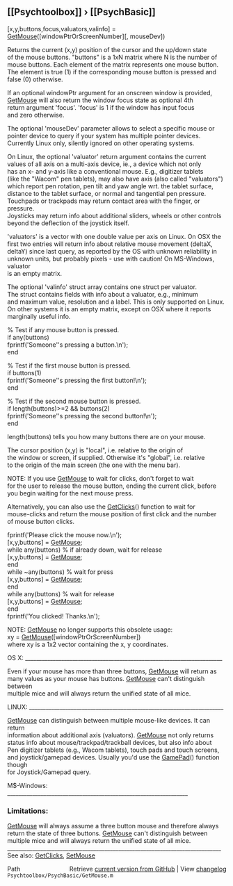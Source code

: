 ## [[Psychtoolbox]] &#8250; [[PsychBasic]]

[x,y,buttons,focus,valuators,valinfo] = [GetMouse](GetMouse)([windowPtrOrScreenNumber][, mouseDev])  
  
Returns the current (x,y) position of the cursor and the up/down state  
of the mouse buttons. "buttons" is a 1xN matrix where N is the number of  
mouse buttons. Each element of the matrix represents one mouse button.  
The element is true (1) if the corresponding mouse button is pressed and  
false (0) otherwise.  
  
If an optional windowPtr argument for an onscreen window is provided,  
[GetMouse](GetMouse) will also return the window focus state as optional 4th  
return argument 'focus'. 'focus' is 1 if the window has input focus  
and zero otherwise.   
  
The optional 'mouseDev' parameter allows to select a specific mouse or  
pointer device to query if your system has multiple pointer devices.  
Currently Linux only, silently ignored on other operating systems.  
  
On Linux, the optional 'valuator' return argument contains the current  
values of all axis on a multi-axis device, ie., a device which not only  
has an x- and y-axis like a conventional mouse. E.g., digitizer tablets  
(like the "Wacom" pen tablets), may also have axis (also called "valuators")  
which report pen rotation, pen tilt and yaw angle wrt. the tablet surface,  
distance to the tablet surface, or normal and tangential pen pressure.  
Touchpads or trackpads may return contact area with the finger, or pressure.  
Joysticks may return info about additional sliders, wheels or other controls  
beyond the deflection of the joystick itself.  
  
'valuators' is a vector with one double value per axis on Linux. On OSX the  
first two entries will return info about relative mouse movement (deltaX,  
deltaY) since last query, as reported by the OS with unknown reliability in  
unknown units, but probably pixels - use with caution! On MS-Windows, valuator  
is an empty matrix.  
  
The optional 'valinfo' struct array contains one struct per valuator.  
The struct contains fields with info about a valuator, e.g., minimum  
and maximum value, resolution and a label. This is only supported on Linux.  
On other systems it is an empty matrix, except on OSX where it reports  
marginally useful info.  
  
  
% Test if any mouse button is pressed.   
if any(buttons)  
  fprintf('Someone''s pressing a button.\n');  
end  
  
% Test if the first mouse button is pressed.  
if buttons(1)  
  fprintf('Someone''s pressing the first button!\n');  
end  
  
% Test if the second mouse button is pressed.  
if length(buttons)\>=2 && buttons(2)  
  fprintf('Someone''s pressing the second button!\n');  
end  
  
length(buttons) tells you how many buttons there are on your mouse.  
  
The cursor position (x,y) is "local", i.e. relative to the origin of  
the window or screen, if supplied. Otherwise it's "global", i.e. relative  
to the origin of the main screen (the one with the menu bar).  
  
NOTE: If you use [GetMouse](GetMouse) to wait for clicks, don't forget to wait  
for the user to release the mouse button, ending the current click, before  
you begin waiting for the next mouse press.  
  
Alternatively, you can also use the [GetClicks](GetClicks)() function to wait for  
mouse-clicks and return the mouse position of first click and the number  
of mouse button clicks.  
  
fprintf('Please click the mouse now.\n');  
[x,y,buttons] = [GetMouse](GetMouse);  
while any(buttons) % if already down, wait for release  
  [x,y,buttons] = [GetMouse](GetMouse);  
end  
while ~any(buttons) % wait for press  
  [x,y,buttons] = [GetMouse](GetMouse);  
end  
while any(buttons) % wait for release  
  [x,y,buttons] = [GetMouse](GetMouse);  
end  
fprintf('You clicked! Thanks.\n');  
  
NOTE: [GetMouse](GetMouse) no longer supports this obsolete usage:  
xy = [GetMouse](GetMouse)([windowPtrOrScreenNumber])  
where xy is a 1x2 vector containing the x, y coordinates.  
  
OS X: \_\_\_\_\_\_\_\_\_\_\_\_\_\_\_\_\_\_\_\_\_\_\_\_\_\_\_\_\_\_\_\_\_\_\_\_\_\_\_\_\_\_\_\_\_\_\_\_\_\_\_\_\_\_\_\_\_\_\_\_\_\_\_\_\_\_\_\_\_\_\_  
  
Even if your mouse has more than three buttons, [GetMouse](GetMouse) will return as  
many values as your mouse has buttons. [GetMouse](GetMouse) can't distinguish between  
multiple mice and will always return the unified state of all mice.  
  
LINUX: \_\_\_\_\_\_\_\_\_\_\_\_\_\_\_\_\_\_\_\_\_\_\_\_\_\_\_\_\_\_\_\_\_\_\_\_\_\_\_\_\_\_\_\_\_\_\_\_\_\_\_\_\_\_\_\_\_\_\_\_\_\_\_\_\_\_\_\_\_\_  
  
[GetMouse](GetMouse) can distinguish between multiple mouse-like devices. It can return  
information about additional axis (valuators). [GetMouse](GetMouse) not only returns  
status info about mouse/trackpad/trackball devices, but also info about  
Pen digitizer tablets (e.g., Wacom tablets), touch pads and touch screens,  
and joystick/gamepad devices. Usually you'd use the [GamePad](GamePad)() function though  
for Joystick/Gamepad query.  
  
M$-Windows: \_\_\_\_\_\_\_\_\_\_\_\_\_\_\_\_\_\_\_\_\_\_\_\_\_\_\_\_\_\_\_\_\_\_\_\_\_\_\_\_\_\_\_\_\_\_\_\_\_\_\_\_\_\_\_\_\_\_\_\_\_\_\_\_\_  
  
### Limitations:  
  
[GetMouse](GetMouse) will always assume a three button mouse and therefore always  
return the state of three buttons. [GetMouse](GetMouse) can't distinguish between  
multiple mice and will always return the unified state of all mice.  
\_\_\_\_\_\_\_\_\_\_\_\_\_\_\_\_\_\_\_\_\_\_\_\_\_\_\_\_\_\_\_\_\_\_\_\_\_\_\_\_\_\_\_\_\_\_\_\_\_\_\_\_\_\_\_\_\_\_\_\_\_\_\_\_\_\_\_\_\_\_\_\_\_\_\_\_\_  
See also: [GetClicks](GetClicks), [SetMouse](SetMouse)  
  




<div class="code_header" style="text-align:right;">
  <span style="float:left;">Path&nbsp;&nbsp;</span> <span class="counter">Retrieve <a href=
  "https://raw.github.com/Psychtoolbox-3/Psychtoolbox-3/beta/Psychtoolbox/PsychBasic/GetMouse.m">current version from GitHub</a> | View <a href=
  "https://github.com/Psychtoolbox-3/Psychtoolbox-3/commits/beta/Psychtoolbox/PsychBasic/GetMouse.m">changelog</a></span>
</div>
<div class="code">
  <code>Psychtoolbox/PsychBasic/GetMouse.m</code>
</div>


